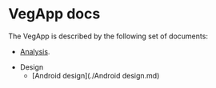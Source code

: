 # VegApp docs

The VegApp is described by the following set of documents:

- [Analysis](./analysis.md).
* Design
  * [Android design](./Android design.md)

